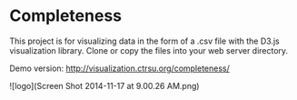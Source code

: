 Completeness
============

This project is for visualizing data in the form of a .csv file with the D3.js visualization library.  Clone or copy the files into your web server directory.

Demo version: http://visualization.ctrsu.org/completeness/


![logo](Screen Shot 2014-11-17 at 9.00.26 AM.png)

